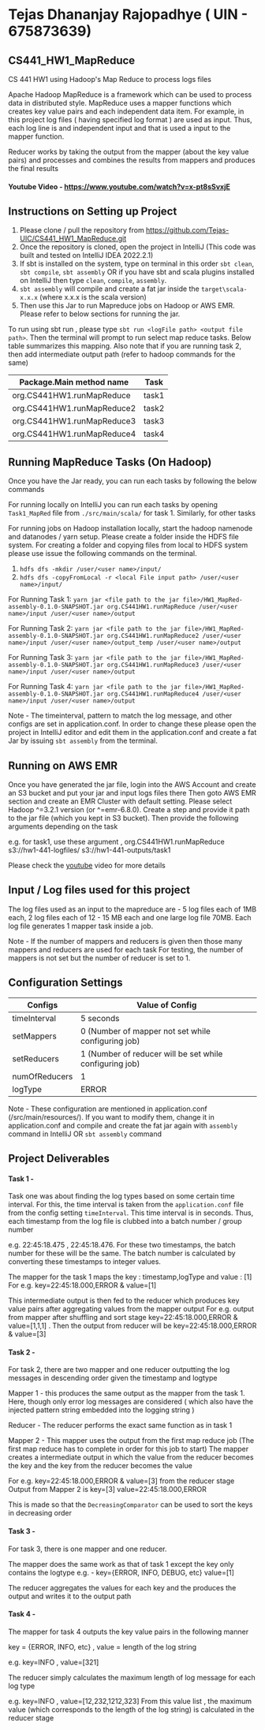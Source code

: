 # Tejas Dhananjay Rajopadhye ( UIN - 675873639)

## CS441_HW1_MapReduce
CS 441 HW1 using Hadoop's Map Reduce to process logs files 

Apache Hadoop MapReduce is a framework which can be used to process data in distributed style. MapReduce uses a mapper functions which 
creates key value pairs and each independent data item. For example, in this project log files ( having specified log format ) are
used as input. Thus, each log line is and independent input and that is used a input to the mapper function. 

Reducer works by taking the output from the mapper (about the key value pairs) and processes and combines the results from mappers and produces the final results

#### Youtube Video - https://www.youtube.com/watch?v=x-pt8sSvxjE

## Instructions on Setting up Project

1. Please clone / pull the repository from https://github.com/Tejas-UIC/CS441_HW1_MapReduce.git
2. Once the repository is cloned, open the project in IntelliJ (This code was built and tested on IntelliJ IDEA 2022.2.1)
3. If sbt is installed on the system, type on terminal in this order `sbt clean`, `sbt compile`, `sbt assembly` OR if you have sbt and scala plugins installed on IntelliJ then type `clean`, `compile`, `assembly`.
4. `sbt assembly` will compile and create a fat jar inside the `target\scala-x.x.x` (where x.x.x is the scala version)
5. Then use this Jar to run Mapreduce jobs on Hadoop or AWS EMR. Please refer to below sections for running the jar.

To run using sbt run , please type `sbt run <logFile path> <output file path>`. Then the terminal will prompt to run select map reduce tasks. Below table summarizes this mapping.
Also note that if you are running task 2, then add intermediate output path (refer to hadoop commands for the same)

| Package.Main method name | Task  |
|--------------------------|-------|
| org.CS441HW1.runMapReduce | task1 |
| org.CS441HW1.runMapReduce2 | task2 |
| org.CS441HW1.runMapReduce3 | task3 |
| org.CS441HW1.runMapReduce4 | task4 |


## Running MapReduce Tasks (On Hadoop)

Once you have the Jar ready, you can run each tasks by following the below commands

For running locally on IntelliJ you can run each tasks by opening `Task1_MapRed` file from `./src/main/scala/` for task 1. Similarly, for other tasks

For running jobs on Hadoop installation locally, start the hadoop namenode and datanodes / yarn setup. Please create a folder inside the HDFS file system. For creating a folder and copying files from local to HDFS system please use issue the following commands on the terminal.
1. `hdfs dfs -mkdir /user/<user name>/input/`
2. `hdfs dfs -copyFromLocal -r <local File input path> /user/<user name>/input/`

For Running Task 1: 
`yarn jar <file path to the jar file>/HW1_MapRed-assembly-0.1.0-SNAPSHOT.jar org.CS441HW1.runMapReduce /user/<user name>/input /user/<user name>/output`

For Running Task 2:
`yarn jar <file path to the jar file>/HW1_MapRed-assembly-0.1.0-SNAPSHOT.jar org.CS441HW1.runMapReduce2 /user/<user name>/input /user/<user name>/output_temp /user/<user name>/output`

For Running Task 3:
`yarn jar <file path to the jar file>/HW1_MapRed-assembly-0.1.0-SNAPSHOT.jar org.CS441HW1.runMapReduce3 /user/<user name>/input /user/<user name>/output`

For Running Task 4:
`yarn jar <file path to the jar file>/HW1_MapRed-assembly-0.1.0-SNAPSHOT.jar org.CS441HW1.runMapReduce4 /user/<user name>/input /user/<user name>/output`


Note - The timeinterval, pattern to match the log message, and other configs are set in application.conf. In order to change these please open the project in IntelliJ editor and edit them in the application.conf and create a fat Jar by issuing `sbt assembly` from the terminal.

## Running on AWS EMR 

Once you have generated the jar file, login into the AWS Account and create an S3 bucket and put your jar and input logs files there
Then goto AWS EMR section and create an EMR Cluster with default setting. Please select Hadoop ^=3.2.1 version (or ^=emr-6.8.0).
Create a step and provide it path to the jar file (which you kept in S3 bucket). Then provide the following arguments depending on the task

e.g. for task1, use these argument , org.CS441HW1.runMapReduce s3://hw1-441-logfiles/ s3://hw1-441-outputs/task1

Please check the [youtube](https://www.youtube.com/watch?v=x-pt8sSvxjE) video for more details

## Input / Log files used for this project

The log files used as an input to the mapreduce are - 
5 log files each of 1MB each, 2 log files each of 12 - 15 MB each and one large log file 70MB.
Each log file generates 1 mapper task inside a job. 

Note - If the number of mappers and reducers is given then those many mappers and reducers are used for each task
For testing, the number of mappers is not set but the number of reducer is set to 1.

## Configuration Settings 

| Configs       | Value of Config                                       |
|---------------|-------------------------------------------|
| timeInterval  | 5 seconds                                             |
| setMappers    | 0 (Number of mapper not set while configuring job)    |
| setReducers   | 1 (Number of reducer will be set while configuring job) |
| numOfReducers | 1                                                     |
| logType       | ERROR                                                 |

Note - These configuration are mentioned in application.conf (/src/main/resources/). If you want to modify them, change it in application.conf and compile and create the fat jar again with `assembly` command in IntelliJ OR `sbt assembly` command 

## Project Deliverables 

#### Task 1 - 

Task one was about finding the log types based on some certain time interval. For this, the time interval is taken
from the `application.conf` file from the config setting `timeInterval`. This time interval is in seconds. 
Thus, each timestamp from the log file is clubbed into a batch number / group number 

e.g. 22:45:18.475 , 22:45:18.476. For these two timestamps, the batch number for these will be the same. The batch 
number is calculated by converting these timestamps to integer values. 

The mapper for the task 1 maps the key : timestamp,logType and value : [1]
For e.g. key=22:45:18.000,ERROR & value=[1]

This intermediate output is then fed to the reducer which produces key value pairs after aggregating values from the mapper output
For e.g. output from mapper after shuffling and sort stage key=22:45:18.000,ERROR & value=[1,1,1] . Then the output from reducer will be
key=22:45:18.000,ERROR & value=[3]

#### Task 2 - 

For task 2, there are two mapper and one reducer outputting the log messages in descending order given the timestamp and logtype

Mapper 1 - this produces the same output as the mapper from the task 1. Here, though only error log messages are considered ( which also have the injected pattern string embedded into the logging string )

Reducer - The reducer performs the exact same function as in task 1

Mapper 2 - This mapper uses the output from the first map reduce job (The first map reduce has to complete in order for this job to start)
The mapper creates a intermediate output in which the value from the reducer becomes the key and the key from the reducer becomes the value

For e.g. key=22:45:18.000,ERROR & value=[3] from the reducer stage 
Output from Mapper 2 is key=[3] value=22:45:18.000,ERROR

This is made so that the `DecreasingComparator` can be used to sort the keys in decreasing order 

#### Task 3 -

For task 3, there is one mapper and one reducer.

The mapper does the same work as that of task 1 except the key only contains the logtype 
e.g. - key={ERROR, INFO, DEBUG, etc} value=[1]

The reducer aggregates the values for each key and the produces the output and writes it to the output path

#### Task 4 - 

The mapper for task 4 outputs the key value pairs in the following manner 

key = {ERROR, INFO, etc} , value = length of the log string

e.g. key=INFO , value=[321]

The reducer simply calculates the maximum length of log message for each log type

e.g. key=INFO , value=[12,232,1212,323] 
From this value list , the maximum value (which corresponds to the length of the log string) is calculated in the reducer stage




